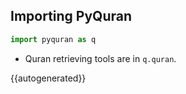 ## Importing PyQuran
```python
import pyquran as q
```

- Quran retrieving tools are in `q.quran`. 

{{autogenerated}}
